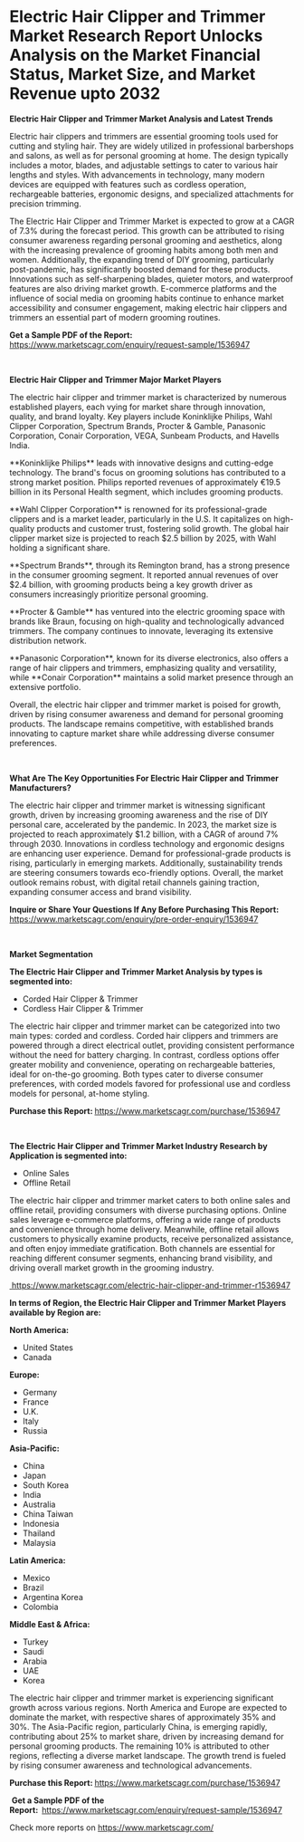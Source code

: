 <p><h1>Electric Hair Clipper and Trimmer Market Research Report Unlocks Analysis on the Market Financial Status, Market Size, and Market Revenue upto 2032</h1></p><p><strong>Electric Hair Clipper and Trimmer Market Analysis and Latest Trends</strong></p>
<p><p>Electric hair clippers and trimmers are essential grooming tools used for cutting and styling hair. They are widely utilized in professional barbershops and salons, as well as for personal grooming at home. The design typically includes a motor, blades, and adjustable settings to cater to various hair lengths and styles. With advancements in technology, many modern devices are equipped with features such as cordless operation, rechargeable batteries, ergonomic designs, and specialized attachments for precision trimming.</p><p>The Electric Hair Clipper and Trimmer Market is expected to grow at a CAGR of 7.3% during the forecast period. This growth can be attributed to rising consumer awareness regarding personal grooming and aesthetics, along with the increasing prevalence of grooming habits among both men and women. Additionally, the expanding trend of DIY grooming, particularly post-pandemic, has significantly boosted demand for these products. Innovations such as self-sharpening blades, quieter motors, and waterproof features are also driving market growth. E-commerce platforms and the influence of social media on grooming habits continue to enhance market accessibility and consumer engagement, making electric hair clippers and trimmers an essential part of modern grooming routines.</p></p>
<p><strong>Get a Sample PDF of the Report:&nbsp;</strong> <a href="https://www.marketscagr.com/enquiry/request-sample/1536947?utm_campaign=2390&utm_medium=2&utm_source=Github&utm_content=ia&utm_term=12022025&utm_id=electric-hair-clipper-and-trimmer">https://www.marketscagr.com/enquiry/request-sample/1536947</a></p>
<p>&nbsp;</p>
<p><strong>Electric Hair Clipper and Trimmer Major Market Players</strong></p>
<p><p>The electric hair clipper and trimmer market is characterized by numerous established players, each vying for market share through innovation, quality, and brand loyalty. Key players include Koninklijke Philips, Wahl Clipper Corporation, Spectrum Brands, Procter & Gamble, Panasonic Corporation, Conair Corporation, VEGA, Sunbeam Products, and Havells India.</p><p>**Koninklijke Philips** leads with innovative designs and cutting-edge technology. The brand's focus on grooming solutions has contributed to a strong market position. Philips reported revenues of approximately €19.5 billion in its Personal Health segment, which includes grooming products. </p><p>**Wahl Clipper Corporation** is renowned for its professional-grade clippers and is a market leader, particularly in the U.S. It capitalizes on high-quality products and customer trust, fostering solid growth. The global hair clipper market size is projected to reach $2.5 billion by 2025, with Wahl holding a significant share.</p><p>**Spectrum Brands**, through its Remington brand, has a strong presence in the consumer grooming segment. It reported annual revenues of over $2.4 billion, with grooming products being a key growth driver as consumers increasingly prioritize personal grooming. </p><p>**Procter & Gamble** has ventured into the electric grooming space with brands like Braun, focusing on high-quality and technologically advanced trimmers. The company continues to innovate, leveraging its extensive distribution network.</p><p>**Panasonic Corporation**, known for its diverse electronics, also offers a range of hair clippers and trimmers, emphasizing quality and versatility, while **Conair Corporation** maintains a solid market presence through an extensive portfolio.</p><p>Overall, the electric hair clipper and trimmer market is poised for growth, driven by rising consumer awareness and demand for personal grooming products. The landscape remains competitive, with established brands innovating to capture market share while addressing diverse consumer preferences.</p></p>
<p>&nbsp;</p>
<p><strong>What Are The Key Opportunities For Electric Hair Clipper and Trimmer Manufacturers?</strong></p>
<p><p>The electric hair clipper and trimmer market is witnessing significant growth, driven by increasing grooming awareness and the rise of DIY personal care, accelerated by the pandemic. In 2023, the market size is projected to reach approximately $1.2 billion, with a CAGR of around 7% through 2030. Innovations in cordless technology and ergonomic designs are enhancing user experience. Demand for professional-grade products is rising, particularly in emerging markets. Additionally, sustainability trends are steering consumers towards eco-friendly options. Overall, the market outlook remains robust, with digital retail channels gaining traction, expanding consumer access and brand visibility.</p></p>
<p><strong>Inquire or Share Your Questions If Any Before Purchasing This Report:</strong> <a href="https://www.marketscagr.com/enquiry/pre-order-enquiry/1536947?utm_campaign=2390&utm_medium=2&utm_source=Github&utm_content=ia&utm_term=12022025&utm_id=electric-hair-clipper-and-trimmer">https://www.marketscagr.com/enquiry/pre-order-enquiry/1536947</a></p>
<p>&nbsp;</p>
<p><strong>Market Segmentation</strong></p>
<p><strong>The Electric Hair Clipper and Trimmer Market Analysis by types is segmented into:</strong></p>
<p><ul><li>Corded Hair Clipper & Trimmer</li><li>Cordless Hair Clipper & Trimmer</li></ul></p>
<p><p>The electric hair clipper and trimmer market can be categorized into two main types: corded and cordless. Corded hair clippers and trimmers are powered through a direct electrical outlet, providing consistent performance without the need for battery charging. In contrast, cordless options offer greater mobility and convenience, operating on rechargeable batteries, ideal for on-the-go grooming. Both types cater to diverse consumer preferences, with corded models favored for professional use and cordless models for personal, at-home styling.</p></p>
<p><strong>Purchase this Report:&nbsp;</strong><a href="https://www.marketscagr.com/purchase/1536947?utm_campaign=2390&utm_medium=2&utm_source=Github&utm_content=ia&utm_term=12022025&utm_id=electric-hair-clipper-and-trimmer">https://www.marketscagr.com/purchase/1536947</a></p>
<p>&nbsp;</p>
<p><strong>The Electric Hair Clipper and Trimmer Market Industry Research by Application is segmented into:</strong></p>
<p><ul><li>Online Sales</li><li>Offline Retail</li></ul></p>
<p><p>The electric hair clipper and trimmer market caters to both online sales and offline retail, providing consumers with diverse purchasing options. Online sales leverage e-commerce platforms, offering a wide range of products and convenience through home delivery. Meanwhile, offline retail allows customers to physically examine products, receive personalized assistance, and often enjoy immediate gratification. Both channels are essential for reaching different consumer segments, enhancing brand visibility, and driving overall market growth in the grooming industry.</p></p>
<p><a href="https://www.marketscagr.com/electric-hair-clipper-and-trimmer-r1536947?utm_campaign=2390&utm_medium=2&utm_source=Github&utm_content=ia&utm_term=12022025&utm_id=electric-hair-clipper-and-trimmer">&nbsp;https://www.marketscagr.com/electric-hair-clipper-and-trimmer-r1536947</a></p>
<p><strong>In terms of Region, the Electric Hair Clipper and Trimmer Market Players available by Region are:</strong></p>
<p>
    <p> <strong> North America: </strong>
        <ul>
            <li>United States</li>
            <li>Canada</li>
        </ul>
        </p> 
    <p> <strong> Europe: </strong>
        <ul>
            <li>Germany</li>
            <li>France</li>
            <li>U.K.</li>
            <li>Italy</li>
            <li>Russia</li>
        </ul>
        </p> 
    <p> <strong> Asia-Pacific: </strong>
        <ul>
            <li>China</li>
            <li>Japan</li>
            <li>South Korea</li>
            <li>India</li>
            <li>Australia</li>
            <li>China Taiwan</li>
            <li>Indonesia</li>
            <li>Thailand</li>
            <li>Malaysia</li>
        </ul>
        </p> 
    <p> <strong> Latin America: </strong>
        <ul>
            <li>Mexico</li>
            <li>Brazil</li>
            <li>Argentina Korea</li>
            <li>Colombia</li>
        </ul>
        </p> 
    <p> <strong> Middle East & Africa: </strong>
        <ul>
            <li>Turkey</li>
            <li>Saudi</li>
            <li>Arabia</li>
            <li>UAE</li>
            <li>Korea</li>
        </ul>
    </p>
    </p>
<p><p>The electric hair clipper and trimmer market is experiencing significant growth across various regions. North America and Europe are expected to dominate the market, with respective shares of approximately 35% and 30%. The Asia-Pacific region, particularly China, is emerging rapidly, contributing about 25% to market share, driven by increasing demand for personal grooming products. The remaining 10% is attributed to other regions, reflecting a diverse market landscape. The growth trend is fueled by rising consumer awareness and technological advancements.</p></p>
<p><strong>Purchase this Report: </strong><a href="https://www.marketscagr.com/purchase/1536947?utm_campaign=2390&utm_medium=2&utm_source=Github&utm_content=ia&utm_term=12022025&utm_id=electric-hair-clipper-and-trimmer">https://www.marketscagr.com/purchase/1536947</a></p>
<p>&nbsp;<strong>Get a Sample PDF of the Report:&nbsp;&nbsp;</strong><a href="https://www.marketscagr.com/enquiry/request-sample/1536947?utm_campaign=2390&utm_medium=2&utm_source=Github&utm_content=ia&utm_term=12022025&utm_id=electric-hair-clipper-and-trimmer">https://www.marketscagr.com/enquiry/request-sample/1536947</a></p>
<p><strong></strong></p>
<p>Check more reports on <a href="https://www.marketscagr.com/?utm_campaign=2390&utm_medium=2&utm_source=Github&utm_content=ia&utm_term=12022025&utm_id=electric-hair-clipper-and-trimmer">https://www.marketscagr.com/</a></p>